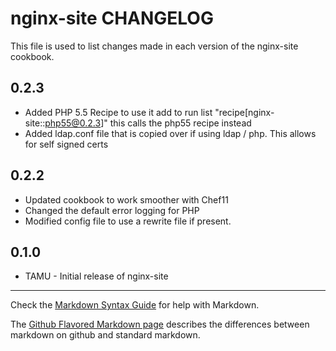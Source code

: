 nginx-site CHANGELOG
====================

This file is used to list changes made in each version of the nginx-site cookbook.

0.2.3
-----
- Added PHP 5.5 Recipe
	to use it add to run list "recipe[nginx-site::php55@0.2.3]"
    this calls the php55 recipe instead
- Added ldap.conf file that is copied over if using ldap / php.  This allows for self signed certs

0.2.2
-----
- Updated cookbook to work smoother with Chef11
- Changed the default error logging for PHP
- Modified config file to use a rewrite file if present.

0.1.0
-----
- TAMU - Initial release of nginx-site

- - -
Check the [Markdown Syntax Guide](http://daringfireball.net/projects/markdown/syntax) for help with Markdown.

The [Github Flavored Markdown page](http://github.github.com/github-flavored-markdown/) describes the differences between markdown on github and standard markdown.
